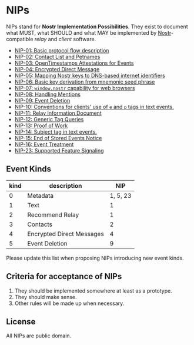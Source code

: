 # NIPs

NIPs stand for **Nostr Implementation Possibilities**. They exist to document what MUST, what SHOULD and what MAY be implemented by [Nostr](https://github.com/fiatjaf/nostr)-compatible _relay_ and _client_ software.

- [NIP-01: Basic protocol flow description](01.md)
- [NIP-02: Contact List and Petnames](02.md)
- [NIP-03: OpenTimestamps Attestations for Events](03.md)
- [NIP-04: Encrypted Direct Message](04.md)
- [NIP-05: Mapping Nostr keys to DNS-based internet identifiers](05.md)
- [NIP-06: Basic key derivation from mnemonic seed phrase](06.md)
- [NIP-07: `window.nostr` capability for web browsers](07.md)
- [NIP-08: Handling Mentions](08.md)
- [NIP-09: Event Deletion](09.md)
- [NIP-10: Conventions for clients' use of `e` and `p` tags in text events.](10.md)
- [NIP-11: Relay Information Document](11.md)
- [NIP-12: Generic Tag Queries](12.md)
- [NIP-13: Proof of Work](13.md)
- [NIP-14: Subject tag in text events.](14.md)
- [NIP-15: End of Stored Events Notice](15.md)
- [NIP-16: Event Treatment](16.md)
- [NIP-23: Supported Feature Signaling](23.md)

## Event Kinds

| kind | description               | NIP      |
|------|---------------------------|----------|
| 0    | Metadata                  | 1, 5, 23 |
| 1    | Text                      | 1        |
| 2    | Recommend Relay           | 1        |
| 3    | Contacts                  | 2        |
| 4    | Encrypted Direct Messages | 4        |
| 5    | Event Deletion            | 9        |

Please update this list when proposing NIPs introducing new event kinds.

## Criteria for acceptance of NIPs

1. They should be implemented somewhere at least as a prototype.
2. They should make sense.
3. Other rules will be made up when necessary.

## License

All NIPs are public domain.
